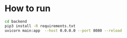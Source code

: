 # How to run

```sh
cd backend
pip3 install -R requirements.txt
uvicorn main:app  --host 0.0.0.0 --port 8080 --reload
```